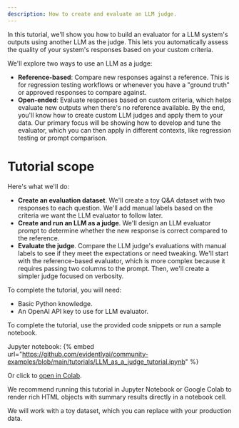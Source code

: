```yaml
---
description: How to create and evaluate an LLM judge. 
---
```


In this tutorial, we'll show you how to build an evaluator for a LLM system's outputs using another LLM as the judge. This lets you automatically assess the quality of your system's responses based on your custom criteria.

We'll explore two ways to use an LLM as a judge:
* **Reference-based**: Compare new responses against a reference. This is for regression testing workflows or whenever you have a "ground truth" or approved responses to compare against.
* **Open-ended**: Evaluate responses based on custom criteria, which helps evaluate new outputs when there's no reference available.
By the end, you'll know how to create custom LLM judges and apply them to your data. Our primary focus will be showing how to develop and tune the evaluator, which you can then apply in different contexts, like regression testing or prompt comparison.

# Tutorial scope

Here's what we'll do:
* **Create an evaluation dataset**. We'll create a toy Q&A dataset with two responses to each question. We'll add manual labels based on the criteria we want the LLM evaluator to follow later.
* **Create and run an LLM as a judge**. We'll design an LLM evaluator prompt to determine whether the new response is correct compared to the reference. 
* **Evaluate the judge**. Compare the LLM judge's evaluations with manual labels to see if they meet the expectations or need tweaking.
We'll start with the reference-based evaluator, which is more complex because it requires passing two columns to the prompt. Then, we'll create a simpler judge focused on verbosity.

To complete the tutorial, you will need:
* Basic Python knowledge. 
* An OpenAI API key to use for LLM evaluator.

To complete the tutorial, use the provided code snippets or run a sample notebook.

Jupyter notebook:
{% embed url="https://github.com/evidentlyai/community-examples/blob/main/tutorials/LLM_as_a_judge_tutorial.ipynb" %}

Or click to [open in Colab](https://colab.research.google.com/github/evidentlyai/community-examples/blob/main/tutorials/LLM_as_a_judge_tutorial.ipynb).

We recommend running this tutorial in Jupyter Notebook or Google Colab to render rich HTML objects with summary results directly in a notebook cell.

We will work with a toy dataset, which you can replace with your production data.

# 
